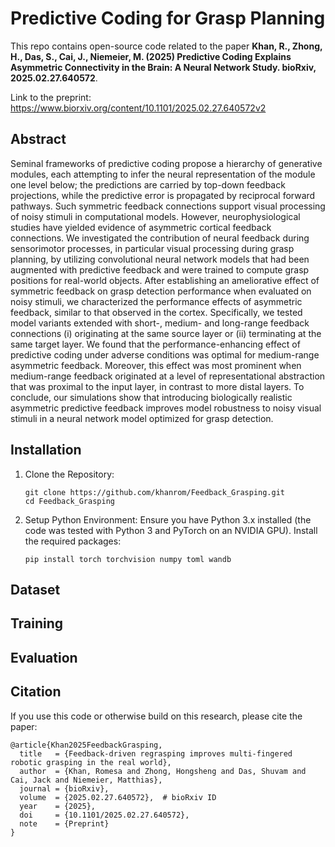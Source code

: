 # Predictive Coding for Grasp Planning
This repo contains open-source code related to the paper **Khan, R., Zhong, H., Das, S., Cai, J., Niemeier, M. (2025) Predictive Coding Explains Asymmetric Connectivity in the Brain: A Neural Network Study. bioRxiv, 2025.02.27.640572**.  

Link to the preprint: https://www.biorxiv.org/content/10.1101/2025.02.27.640572v2

## Abstract
Seminal frameworks of predictive coding propose a hierarchy of generative modules, each attempting to infer the neural representation of the module one level below; the predictions are carried by top-down feedback projections, while the predictive error is propagated by reciprocal forward pathways. Such symmetric feedback connections support visual processing of noisy stimuli in computational models. However, neurophysiological studies have yielded evidence of asymmetric cortical feedback connections. We investigated the contribution of neural feedback during sensorimotor processes, in particular visual processing during grasp planning, by utilizing convolutional neural network models that had been augmented with predictive feedback and were trained to compute grasp positions for real-world objects. After establishing an ameliorative effect of symmetric feedback on grasp detection performance when evaluated on noisy stimuli, we characterized the performance effects of asymmetric feedback, similar to that observed in the cortex. Specifically, we tested model variants extended with short-, medium- and long-range feedback connections (i) originating at the same source layer or (ii) terminating at the same target layer. We found that the performance-enhancing effect of predictive coding under adverse conditions was optimal for medium-range asymmetric feedback. Moreover, this effect was most prominent when medium-range feedback originated at a level of representational abstraction that was proximal to the input layer, in contrast to more distal layers. To conclude, our simulations show that introducing biologically realistic asymmetric predictive feedback improves model robustness to noisy visual stimuli in a neural network model optimized for grasp detection.

## Installation
1. Clone the Repository:
   ```
   git clone https://github.com/khanrom/Feedback_Grasping.git
   cd Feedback_Grasping
   ```
2. Setup Python Environment: Ensure you have Python 3.x installed (the code was tested with Python 3 and PyTorch on an NVIDIA GPU). Install the required packages:
   ```
   pip install torch torchvision numpy toml wandb
   ```
## Dataset

## Training

## Evaluation

## Citation
If you use this code or otherwise build on this research, please cite the paper:
```
@article{Khan2025FeedbackGrasping,
  title   = {Feedback-driven regrasping improves multi-fingered robotic grasping in the real world},
  author  = {Khan, Romesa and Zhong, Hongsheng and Das, Shuvam and Cai, Jack and Niemeier, Matthias},
  journal = {bioRxiv},
  volume  = {2025.02.27.640572},  # bioRxiv ID
  year    = {2025},
  doi     = {10.1101/2025.02.27.640572},
  note    = {Preprint}
}
```







